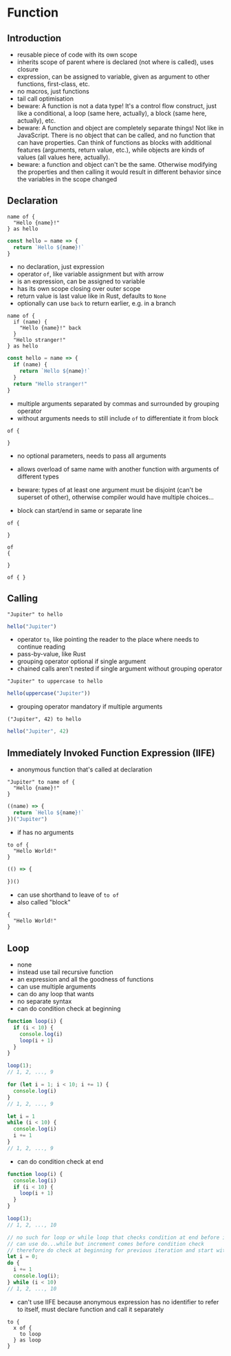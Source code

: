 # Function



## Introduction

- reusable piece of code with its own scope
- inherits scope of parent where is declared (not where is called), uses closure
- expression, can be assigned to variable, given as argument to other functions, first-class, etc.
- no macros, just functions
- tail call optimisation
- beware: A function is not a data type! It's a control flow construct, just like a conditional, a loop (same here, actually), a block (same here, actually), etc.
- beware: A function and object are completely separate things! Not like in JavaScript. There is no object that can be called, and no function that can have properties. Can think of functions as blocks with additional features (arguments, return value, etc.), while objects are kinds of values (all values here, actually).
- beware: a function and object can't be the same. Otherwise modifying the properties and then calling it would result in different behavior since the variables in the scope changed



## Declaration

```
name of {
  "Hello {name}!"
} as hello
```

```js
const hello = name => { 
  return `Hello ${name}!`
}
```

- no declaration, just expression
- operator `of`, like variable assignment but with arrow
- is an expression, can be assigned to variable
- has its own scope closing over outer scope
- return value is last value like in Rust, defaults to `None`
- optionally can use `back` to return earlier, e.g. in a branch

```
name of {
  if (name) {
    "Hello {name}!" back
  }
  "Hello stranger!"
} as hello
```

```js
const hello = name => {
  if (name) {
    return `Hello ${name}!`
  }
  return "Hello stranger!" 
}
```

- multiple arguments separated by commas and surrounded by grouping operator
- without arguments needs to still include `of` to differentiate it from block

```
of {

}
```

- no optional parameters, needs to pass all arguments
<!-- todo: variadic arguments, rest parameters? for arbitrarily many parameters, e.g. add, join, etc.
what would parameter become? List, object?
can use multiple, matches greedily (longest possible match), like in TypeScript variadic tuple types?
-->
- allows overload of same name with another function with arguments of different types
<!-- todo: good idea? -->
- beware: types of at least one argument must be disjoint (can't be superset of other), otherwise compiler would have multiple choices...
<!-- todo: enough to guarantee that choices for compiler are unambiguous? -->
- block can start/end in same or separate line

```
of {

}

of
{

}

of { }
```



## Calling

```
"Jupiter" to hello
```

```js
hello("Jupiter")
```

- operator `to`, like pointing the reader to the place where needs to continue reading
- pass-by-value, like Rust
- grouping operator optional if single argument
- chained calls aren't nested if single argument without grouping operator

```
"Jupiter" to uppercase to hello
```

```js
hello(uppercase("Jupiter"))
```

- grouping operator mandatory if multiple arguments

```
("Jupiter", 42) to hello
```

```js
hello("Jupiter", 42)
```



## Immediately Invoked Function Expression (IIFE)

- anonymous function that's called at declaration

```
"Jupiter" to name of {
  "Hello {name}!"
}
```

```js
((name) => {
  return `Hello ${name}!`
})("Jupiter")
```

- if has no arguments

```
to of {
  "Hello World!"
}
```

```js
(() => {
  
})()
```

- can use shorthand to leave of `to of`
- also called "block"

```
{
  "Hello World!"
}
```



## Loop

- none
- instead use tail recursive function
- an expression and all the goodness of functions
- can use multiple arguments
- can do any loop that wants
- no separate syntax
- can do condition check at beginning

```js
function loop(i) {
  if (i < 10) {
    console.log(i)
    loop(i + 1)
  }
}

loop(1);
// 1, 2, ..., 9

for (let i = 1; i < 10; i += 1) {
  console.log(i)
}
// 1, 2, ..., 9

let i = 1
while (i < 10) {
  console.log(i)
  i += 1
}
// 1, 2, ..., 9
```

- can do condition check at end

```js
function loop(i) {
  console.log(i)
  if (i < 10) {
    loop(i + 1)
  }
}

loop(1);
// 1, 2, ..., 10

// no such for loop or while loop that checks condition at end before increment
// can use do...while but increment comes before condition check
// therefore do check at beginning for previous iteration and start with one less
let i = 0;
do {
  i += 1
  console.log(i);
} while (i < 10)
// 1, 2, ..., 10
```

- can't use IIFE because anonymous expression has no identifier to refer to itself,  must declare function and call it separately
<!-- todo: how to do `continue` and `break`? -->

```
to {
  x of {
    to loop
  } as loop
}
```
